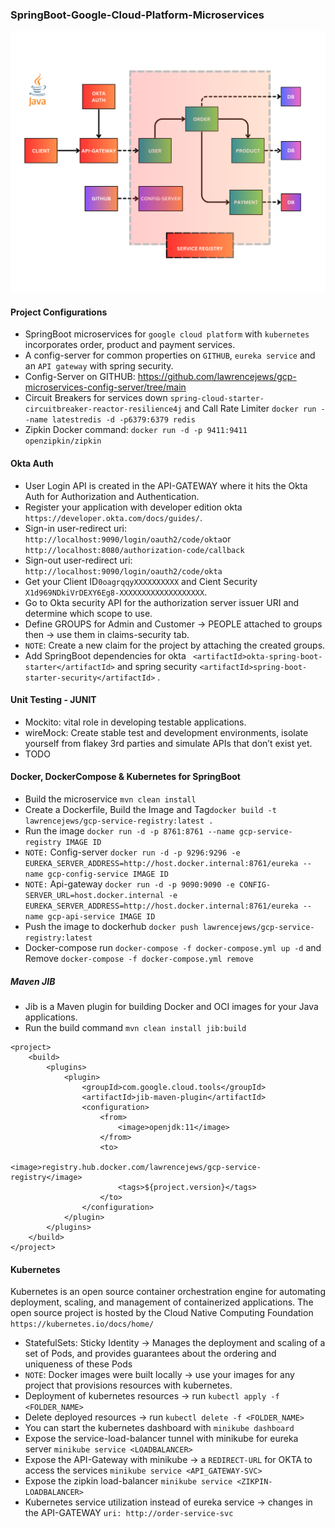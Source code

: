 ### SpringBoot-Google-Cloud-Platform-Microservices
![SpringBoot Microservices with Kubernetes and Google Cloud](SpringBoot.png)
#### Project Configurations
- SpringBoot microservices for `google cloud platform` with `kubernetes` incorporates order, product and payment services.
- A config-server for common properties on `GITHUB`, `eureka service` and an `API gateway` with spring security.
- Config-Server on GITHUB: https://github.com/lawrencejews/gcp-microservices-config-server/tree/main
- Circuit Breakers for services down `spring-cloud-starter-circuitbreaker-reactor-resilience4j` and Call Rate Limiter `docker run --name latestredis -d -p6379:6379 redis`
- Zipkin Docker command: `docker run -d -p 9411:9411 openzipkin/zipkin`
#### Okta Auth 
- User Login API is created in the API-GATEWAY where it hits the Okta Auth for Authorization and Authentication.
- Register your application with developer edition okta `https://developer.okta.com/docs/guides/`.
- Sign-in user-redirect uri: `http://localhost:9090/login/oauth2/code/okta`or `http://localhost:8080/authorization-code/callback`
- Sign-out user-redirect uri: `http://localhost:9090/login/oauth2/code/okta`
- Get your Client ID`0oagrqqyXXXXXXXXXX` and Cient Security `X1d969NDkiVrDEXY6Eg8-XXXXXXXXXXXXXXXXXXX`.
- Go to Okta security API for the authorization server issuer URI and determine which scope to use.
- Define GROUPS  for Admin and Customer -> PEOPLE attached to groups then -> use them in claims-security tab.
- `NOTE`: Create a new claim for the project by attaching the created groups.
- Add SpringBoot dependencies for okta ` <artifactId>okta-spring-boot-starter</artifactId>` and spring security `<artifactId>spring-boot-starter-security</artifactId>` .
#### Unit Testing - JUNIT
- Mockito: vital role in developing testable applications.
- wireMock: Create stable test and development environments, isolate yourself from flakey 3rd parties and simulate APIs that don’t exist yet.
- TODO
#### Docker, DockerCompose & Kubernetes for SpringBoot
- Build the microservice `mvn clean install`
- Create a Dockerfile, Build the Image and Tag`docker build -t lawrencejews/gcp-service-registry:latest .`
- Run the image `docker run -d -p 8761:8761 --name gcp-service-registry IMAGE ID`
- `NOTE:` Config-server `docker run -d -p 9296:9296 -e EUREKA_SERVER_ADDRESS=http://host.docker.internal:8761/eureka --name gcp-config-service IMAGE ID `
- `NOTE:` Api-gateway `docker run -d -p 9090:9090 -e CONFIG-SERVER_URL=host.docker.internal -e EUREKA_SERVER_ADDRESS=http://host.docker.internal:8761/eureka --name gcp-api-service IMAGE ID`
- Push the image to dockerhub `docker push lawrencejews/gcp-service-registry:latest`
- Docker-compose run `docker-compose -f docker-compose.yml up -d` and Remove `docker-compose -f docker-compose.yml remove`
##### Maven JIB 
- Jib is a Maven plugin for building Docker and OCI images for your Java applications.
- Run the build command `mvn clean install jib:build`
```
<project>
    <build>
        <plugins>
            <plugin>
                <groupId>com.google.cloud.tools</groupId>
                <artifactId>jib-maven-plugin</artifactId>
                <configuration>
                    <from>
                        <image>openjdk:11</image>
                    </from>
                    <to>
                        <image>registry.hub.docker.com/lawrencejews/gcp-service-registry</image>
                        <tags>${project.version}</tags>
                    </to>
                </configuration>
            </plugin>
        </plugins>
    </build>
</project>    
```
#### Kubernetes 
Kubernetes is an open source container orchestration engine for automating deployment, scaling, and management of containerized applications. The open source project is hosted by the Cloud Native Computing Foundation
`https://kubernetes.io/docs/home/`
- StatefulSets: Sticky Identity -> Manages the deployment and scaling of a set of Pods, and provides guarantees about the ordering and uniqueness of these Pods
- `NOTE`: Docker images were built locally -> use your images for any project that provisions resources with kubernetes.
- Deployment of kubernetes resources -> run `kubectl apply -f <FOLDER_NAME>`
- Delete deployed resources -> run `kubectl delete -f <FOLDER_NAME>`
- You can start the kubernetes dashboard with `minikube dashboard`
- Expose the service-load-balancer tunnel with minikube for eureka server `minikube service <LOADBALANCER>`
- Expose the API-Gateway with minikube -> a `REDIRECT-URL` for OKTA to access the services `minikube service <API_GATEWAY-SVC>`
- Expose the zipkin load-balancer `minikube service <ZIKPIN-LOADBALANCER>`
- Kubernetes service utilization instead of eureka service -> changes in the API-GATEWAY `uri: http://order-service-svc` 